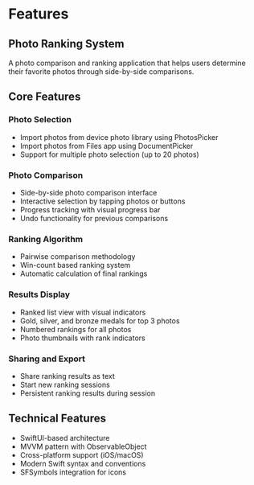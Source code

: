# Features

## Photo Ranking System
A photo comparison and ranking application that helps users determine their favorite photos through side-by-side comparisons.

## Core Features

### Photo Selection
- Import photos from device photo library using PhotosPicker
- Import photos from Files app using DocumentPicker
- Support for multiple photo selection (up to 20 photos)

### Photo Comparison
- Side-by-side photo comparison interface
- Interactive selection by tapping photos or buttons
- Progress tracking with visual progress bar
- Undo functionality for previous comparisons

### Ranking Algorithm
- Pairwise comparison methodology
- Win-count based ranking system
- Automatic calculation of final rankings

### Results Display
- Ranked list view with visual indicators
- Gold, silver, and bronze medals for top 3 photos
- Numbered rankings for all photos
- Photo thumbnails with rank indicators

### Sharing and Export
- Share ranking results as text
- Start new ranking sessions
- Persistent ranking results during session

## Technical Features
- SwiftUI-based architecture
- MVVM pattern with ObservableObject
- Cross-platform support (iOS/macOS)
- Modern Swift syntax and conventions
- SFSymbols integration for icons